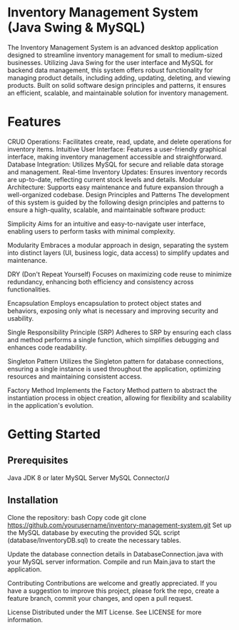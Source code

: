 # Inventory Management System (Java Swing & MySQL)
The Inventory Management System is an advanced desktop application designed to streamline inventory management for small to medium-sized businesses. Utilizing Java Swing for the user interface and MySQL for backend data management, this system offers robust functionality for managing product details, including adding, updating, deleting, and viewing products. Built on solid software design principles and patterns, it ensures an efficient, scalable, and maintainable solution for inventory management.

# Features
CRUD Operations: Facilitates create, read, update, and delete operations for inventory items.
Intuitive User Interface: Features a user-friendly graphical interface, making inventory management accessible and straightforward.
Database Integration: Utilizes MySQL for secure and reliable data storage and management.
Real-time Inventory Updates: Ensures inventory records are up-to-date, reflecting current stock levels and details.
Modular Architecture: Supports easy maintenance and future expansion through a well-organized codebase.
Design Principles and Patterns
The development of this system is guided by the following design principles and patterns to ensure a high-quality, scalable, and maintainable software product:

Simplicity
Aims for an intuitive and easy-to-navigate user interface, enabling users to perform tasks with minimal complexity.

Modularity
Embraces a modular approach in design, separating the system into distinct layers (UI, business logic, data access) to simplify updates and maintenance.

DRY (Don't Repeat Yourself)
Focuses on maximizing code reuse to minimize redundancy, enhancing both efficiency and consistency across functionalities.

Encapsulation
Employs encapsulation to protect object states and behaviors, exposing only what is necessary and improving security and usability.

Single Responsibility Principle (SRP)
Adheres to SRP by ensuring each class and method performs a single function, which simplifies debugging and enhances code readability.

Singleton Pattern
Utilizes the Singleton pattern for database connections, ensuring a single instance is used throughout the application, optimizing resources and maintaining consistent access.

Factory Method
Implements the Factory Method pattern to abstract the instantiation process in object creation, allowing for flexibility and scalability in the application's evolution.

# Getting Started
## Prerequisites
Java JDK 8 or later
MySQL Server
MySQL Connector/J

## Installation
Clone the repository:
bash
Copy code
git clone https://github.com/yourusername/inventory-management-system.git
Set up the MySQL database by executing the provided SQL script (database/InventoryDB.sql) to create the necessary tables.

Update the database connection details in DatabaseConnection.java with your MySQL server information.
Compile and run Main.java to start the application.

Contributing
Contributions are welcome and greatly appreciated. If you have a suggestion to improve this project, please fork the repo, create a feature branch, commit your changes, and open a pull request.

License
Distributed under the MIT License. See LICENSE for more information.
